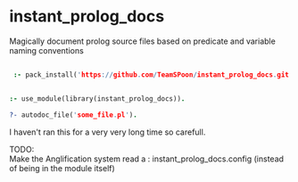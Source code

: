# instant_prolog_docs
Magically document prolog source files based on predicate and variable naming conventions


```prolog

 :- pack_install('https://github.com/TeamSPoon/instant_prolog_docs.git').

```


```prolog

:- use_module(library(instant_prolog_docs)).

?- autodoc_file('some_file.pl').

```

I haven't ran this for a very very long time so carefull.

TODO:  
  Make the Anglification system read a : instant_prolog_docs.config  (instead of being in the module itself)
